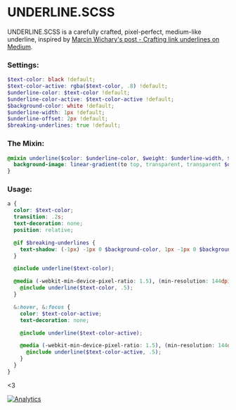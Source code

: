 # UNDERLINE.SCSS

UNDERLINE.SCSS is a carefully crafted, pixel-perfect, medium-like underline, inspired by [Marcin Wichary's post - Crafting link underlines on Medium](https://medium.design/crafting-link-underlines-on-medium-7c03a9274f9#.jhvfwlt8q).

### Settings:
```scss
$text-color: black !default;
$text-color-active: rgba($text-color, .8) !default;
$underline-color: $text-color !default;
$underline-color-active: $text-color-active !default;
$background-color: white !default;
$underline-width: 1px !default;
$underline-offset: 2px !default;
$breaking-underlines: true !default;
```

### The Mixin:
```scss
@mixin underline($color: $underline-color, $weight: $underline-width, $offset: $underline-offset) {
  background-image: linear-gradient(to top, transparent, transparent $offset, $color $offset, $color ($offset + $weight), transparent ($offset + $weight));
}
```

### Usage:
```scss
a {
  color: $text-color;
  transition: .2s;
  text-decoration: none;
  position: relative;

  @if $breaking-underlines {
    text-shadow: (-1px) -1px 0 $background-color, 1px -1px 0 $background-color, -1px 1px 0 $background-color, 1px 1px 0 $background-color;
  }

  @include underline($text-color);

  @media (-webkit-min-device-pixel-ratio: 1.5), (min-resolution: 144dpi) {
    @include underline($text-color, .5);
  }

  &:hover, &:focus {
    color: $text-color-active;
    text-decoration: none;

    @include underline($text-color-active);

    @media (-webkit-min-device-pixel-ratio: 1.5), (min-resolution: 144dpi) {
      @include underline($text-color-active, .5);
    }
  }
}
```

<3

[![Analytics](https://ga-beacon.appspot.com/UA-92303047-3/underline.scss/readme?pixel)](https://github.com/igrigorik/ga-beacon)
